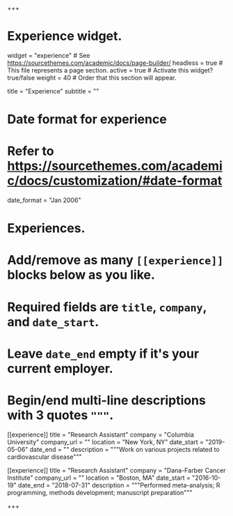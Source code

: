 +++
# Experience widget.
widget = "experience"  # See https://sourcethemes.com/academic/docs/page-builder/
headless = true  # This file represents a page section.
active = true  # Activate this widget? true/false
weight = 40  # Order that this section will appear.

title = "Experience"
subtitle = ""

# Date format for experience
#   Refer to https://sourcethemes.com/academic/docs/customization/#date-format
date_format = "Jan 2006"

# Experiences.
#   Add/remove as many `[[experience]]` blocks below as you like.
#   Required fields are `title`, `company`, and `date_start`.
#   Leave `date_end` empty if it's your current employer.
#   Begin/end multi-line descriptions with 3 quotes `"""`.
[[experience]]
  title = "Research Assistant"
  company = "Columbia University"
  company_url = ""
  location = "New York, NY"
  date_start = "2019-05-06"
  date_end = ""
  description = """Work on various projects related to cardiovascular disease"""

[[experience]]
  title = "Research Assistant"
  company = "Dana-Farber Cancer Institute"
  company_url = ""
  location = "Boston, MA"
  date_start = "2016-10-19"
  date_end = "2018-07-31"
  description = """Performed meta-analysis; R programming, methods development; manuscript preparation"""

+++
